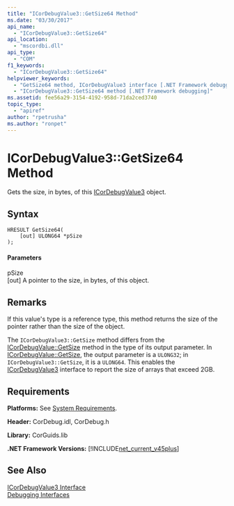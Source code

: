 ```yaml
---
title: "ICorDebugValue3::GetSize64 Method"
ms.date: "03/30/2017"
api_name: 
  - "ICorDebugValue3::GetSize64"
api_location: 
  - "mscordbi.dll"
api_type: 
  - "COM"
f1_keywords: 
  - "ICorDebugValue3::GetSize64"
helpviewer_keywords: 
  - "GetSize64 method, ICorDebugValue3 interface [.NET Framework debugging]"
  - "ICorDebugValue3::GetSize64 method [.NET Framework debugging]"
ms.assetid: fee56a29-3154-4192-958d-71da2ced3740
topic_type: 
  - "apiref"
author: "rpetrusha"
ms.author: "ronpet"
---
```

# ICorDebugValue3::GetSize64 Method
Gets the size, in bytes, of this [ICorDebugValue3](../../../../docs/framework/unmanaged-api/debugging/icordebugvalue3-interface.md) object.  
  
## Syntax  
  
```  
HRESULT GetSize64(  
    [out] ULONG64 *pSize  
);  
```  
  
#### Parameters  
 pSize  
 [out] A pointer to the size, in bytes, of this object.  
  
## Remarks  
 If this value's type is a reference type, this method returns the size of the pointer rather than the size of the object.  
  
 The `ICorDebugValue3::GetSize` method differs from the [ICorDebugValue::GetSize](../../../../docs/framework/unmanaged-api/debugging/icordebugvalue-getsize-method.md) method in the type of its output parameter. In [ICorDebugValue::GetSize](../../../../docs/framework/unmanaged-api/debugging/icordebugvalue-getsize-method.md), the output parameter is a `ULONG32`; in `ICorDebugValue3::GetSize`, it is a `ULONG64`. This enables the [ICorDebugValue3](../../../../docs/framework/unmanaged-api/debugging/icordebugvalue3-interface.md) interface to report the size of arrays that exceed 2GB.  
  
## Requirements  
 **Platforms:** See [System Requirements](../../../../docs/framework/get-started/system-requirements.md).  
  
 **Header:** CorDebug.idl, CorDebug.h  
  
 **Library:** CorGuids.lib  
  
 **.NET Framework Versions:** [!INCLUDE[net_current_v45plus](../../../../includes/net-current-v45plus-md.md)]  
  
## See Also  
 [ICorDebugValue3 Interface](../../../../docs/framework/unmanaged-api/debugging/icordebugvalue3-interface.md)  
 [Debugging Interfaces](../../../../docs/framework/unmanaged-api/debugging/debugging-interfaces.md)
